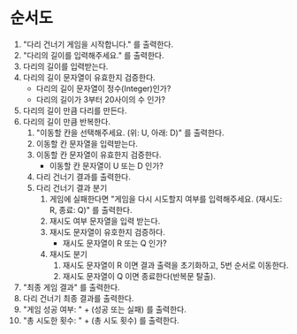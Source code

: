 # 순서도

1. "다리 건너기 게임을 시작합니다." 를 출력한다.
2. "다리의 길이를 입력해주세요." 를 출력한다.
3. 다리의 길이를 입력받는다.
4. 다리의 길이 문자열이 유효한지 검증한다.
    - 다리의 길이 문자열이 정수(Integer)인가?
    - 다리의 길이가 3부터 20사이의 수 인가?
5. 다리의 길이 만큼 다리를 만든다.
6. 다리의 길이 만큼 반복한다.
    1. "이동할 칸을 선택해주세요. (위: U, 아래: D)" 를 출력한다.
    2. 이동할 칸 문자열을 입력받는다.
    3. 이동할 칸 문자열이 유효한지 검증한다.
        - 이동할 칸 문자열이 U 또는 D 인가?
    4. 다리 건너기 결과를 출력한다.
    5. 다리 건너기 결과 분기
        1. 게임에 실패한다면 "게임을 다시 시도할지 여부를 입력해주세요. (재시도: R, 종료: Q)" 를 출력한다.
        2. 재시도 여부 문자열을 입력 받는다.
        3. 재시도 문자열이 유호한지 검증하다.
            - 재시도 문자열이 R 또는 Q 인가?
        4. 재시도 분기
            1. 재시도 문자열이 R 이면 결과 출력을 초기화하고, 5번 순서로 이동한다.
            2. 재시도 문자열이 Q 이면 종료한다(반복문 탈출).
7. "최종 게임 결과" 를 출력한다.
8. 다리 건너기 최종 결과를 출력한다.
9. "게임 성공 여부: " + (성공 또는 실패) 를 출력한다.
10. "총 시도한 횟수: " + (총 시도 횟수) 를 출력한다.
